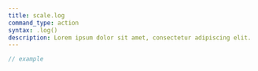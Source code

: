 ```yaml
---
title: scale.log
command_type: action
syntax: .log()
description: Lorem ipsum dolor sit amet, consectetur adipiscing elit.
---
```


```javascript
// example
```
